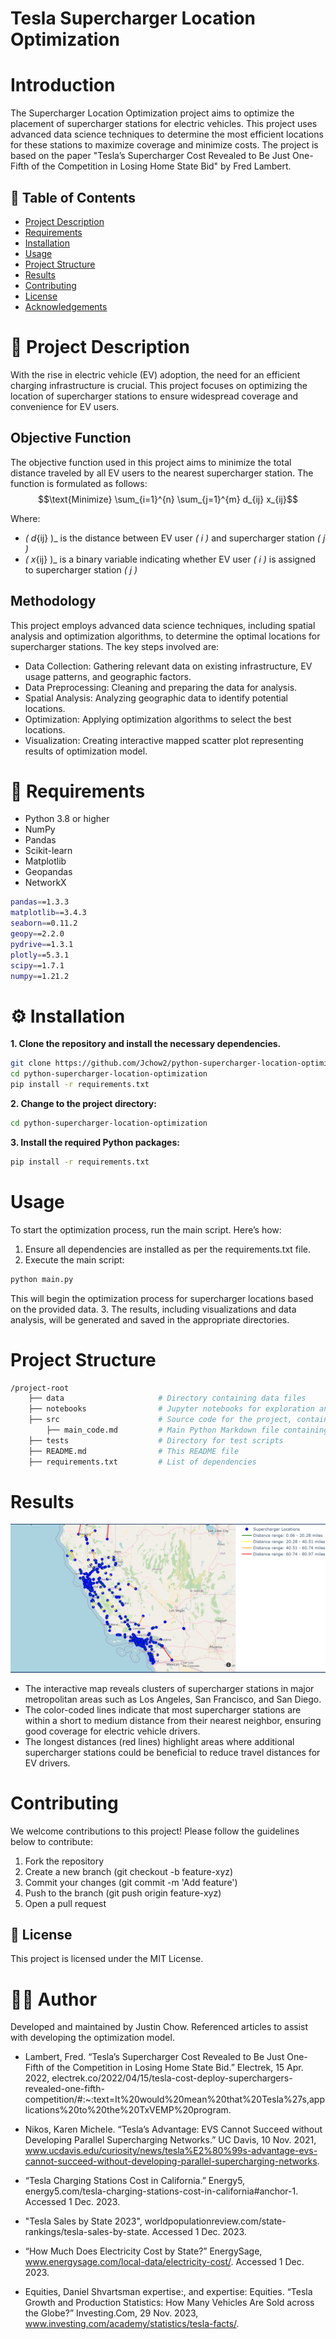 # Tesla Supercharger Location Optimization

# Introduction

The Supercharger Location Optimization project aims to optimize the placement of supercharger stations for electric vehicles. This project uses advanced data science techniques to determine the most efficient locations for these stations to maximize coverage and minimize costs. The project is based on the paper "Tesla’s Supercharger Cost Revealed to Be Just One-Fifth of the Competition in Losing Home State Bid" by Fred Lambert.

## 📝 Table of Contents

- [Project Description](#project-description)
- [Requirements](#requirements)
- [Installation](#installation)
- [Usage](#usage)
- [Project Structure](#project-structure)
- [Results](#results)
- [Contributing](#contributing)
- [License](#license)
- [Acknowledgements](#acknowledgements)

# 📖 Project Description

With the rise in electric vehicle (EV) adoption, the need for an efficient charging infrastructure is crucial. This project focuses on optimizing the location of supercharger stations to ensure widespread coverage and convenience for EV users.

## Objective Function

The objective function used in this project aims to minimize the total distance traveled by all EV users to the nearest supercharger station. The function is formulated as follows: $$\text{Minimize} \sum_{i=1}^{n} \sum_{j=1}^{m} d_{ij} x_{ij}$$

Where: 
- _\( d_{ij} \)_ is the distance between EV user _\( i \)_ and supercharger station _\( j \)_
- _\( x_{ij} \)_ is a binary variable indicating whether EV user _\( i \)_ is assigned to supercharger station _\( j \)_

## Methodology 

This project employs advanced data science techniques, including spatial analysis and optimization algorithms, to determine the optimal locations for supercharger stations. The key steps involved are: 
- Data Collection: Gathering relevant data on existing infrastructure, EV usage patterns, and geographic factors.
- Data Preprocessing: Cleaning and preparing the data for analysis.
- Spatial Analysis: Analyzing geographic data to identify potential locations.
- Optimization: Applying optimization algorithms to select the best locations.
- Visualization: Creating interactive mapped scatter plot representing results of optimization model.

# 🌟 Requirements

- Python 3.8 or higher
- NumPy
- Pandas
- Scikit-learn
- Matplotlib
- Geopandas
- NetworkX

```bash
pandas==1.3.3
matplotlib==3.4.3
seaborn==0.11.2
geopy==2.2.0
pydrive==1.3.1
plotly==5.3.1
scipy==1.7.1
numpy==1.21.2
```

# ⚙️ Installation

**1. Clone the repository and install the necessary dependencies.**
```bash
git clone https://github.com/Jchow2/python-supercharger-location-optimization.git
cd python-supercharger-location-optimization
pip install -r requirements.txt
```
**2. Change to the project directory:**
```bash
cd python-supercharger-location-optimization
```
**3. Install the required Python packages:**
```bash
pip install -r requirements.txt
```

# Usage

To start the optimization process, run the main script. Here’s how:

1. Ensure all dependencies are installed as per the requirements.txt file.
2. Execute the main script:
```bash
python main.py
```

This will begin the optimization process for supercharger locations based on the provided data.
3. The results, including visualizations and data analysis, will be generated and saved in the appropriate directories.

# Project Structure

```bash
/project-root
    ├── data                     # Directory containing data files
    ├── notebooks                # Jupyter notebooks for exploration and analysis
    ├── src                      # Source code for the project, contained in a single Python Markdown file
        ├── main_code.md         # Main Python Markdown file containing all the code
    ├── tests                    # Directory for test scripts
    ├── README.md                # This README file
    ├── requirements.txt         # List of dependencies
```

# Results
![Supercharger Location Optimization](https://github.com/Jchow2/python-supercharger-location-optimization/blob/main/Tesla%20Supercharger%20Location%20Optimization%20-%20California.png)

- The interactive map reveals clusters of supercharger stations in major metropolitan areas such as Los Angeles, San Francisco, and San Diego.
- The color-coded lines indicate that most supercharger stations are within a short to medium distance from their nearest neighbor, ensuring good coverage for electric vehicle drivers.
- The longest distances (red lines) highlight areas where additional supercharger stations could be beneficial to reduce travel distances for EV drivers.

# Contributing
We welcome contributions to this project! Please follow the guidelines below to contribute:

1. Fork the repository
2. Create a new branch (git checkout -b feature-xyz)
3. Commit your changes (git commit -m 'Add feature')
4. Push to the branch (git push origin feature-xyz)
5. Open a pull request

## 📜 License

This project is licensed under the MIT License.

# 👩‍💻 Author
Developed and maintained by Justin Chow.
Referenced articles to assist with developing the optimization model.

- Lambert, Fred. “Tesla’s Supercharger Cost Revealed to Be Just One-Fifth of the Competition in Losing Home State Bid.” Electrek, 15 Apr. 2022, electrek.co/2022/04/15/tesla-cost-deploy-superchargers-revealed-one-fifth-competition/#:~:text=It%20would%20mean%20that%20Tesla%27s,applications%20to%20the%20TxVEMP%20program. 

- Nikos, Karen Michele. “Tesla’s Advantage: EVS Cannot Succeed without Developing Parallel Supercharging Networks.” UC Davis, 10 Nov. 2021, www.ucdavis.edu/curiosity/news/tesla%E2%80%99s-advantage-evs-cannot-succeed-without-developing-parallel-supercharging-networks. 

- “Tesla Charging Stations Cost in California.” Energy5, energy5.com/tesla-charging-stations-cost-in-california#anchor-1. Accessed 1 Dec. 2023. 

- "Tesla Sales by State 2023", worldpopulationreview.com/state-rankings/tesla-sales-by-state. Accessed 1 Dec. 2023. 

- “How Much Does Electricity Cost by State?” EnergySage, www.energysage.com/local-data/electricity-cost/. Accessed 1 Dec. 2023. 

- Equities, Daniel Shvartsman expertise:, and expertise: Equities. “Tesla Growth and Production Statistics: How Many Vehicles Are Sold across the Globe?” Investing.Com, 29 Nov. 2023, www.investing.com/academy/statistics/tesla-facts/. 
